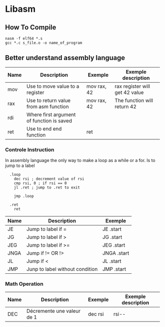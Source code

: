 # Libasm


## How To Compile
```shell
nasm -f elf64 *.s 
gcc *.c s_file.o -o name_of_program
```

## Better understand assembly language

Name | Description | Exemple | Exemple description
---- | ----------- | ------- | -------------------
mov | Use to move value to a register | mov rax, 42 | rax register will get 42 value
rax | Use to return value from asm function | mov rax, 42 | The function will return 42
rdi | Where first argument of function is saved | 
ret | Use to end end function | ret | 

### Controle Instruction

In assembly language the only way to make a loop as a while or a for. Is to jump to a label
```assembly
  .loop
    dec rsi ; decrement value of rsi
    cmp rsi, 0 ; if rsi == 0
    jl .ret ; jump to .ret to exit
    
    jmp .loop
  
  .ret
    ret
```

Name | Description | Exemple
---- | ----------- | -------
JE | Jump to label if = | JE .start
JG | Jump to label if > | JG .start
JEG | Jump to label if >= | JEG .start
JNGA | Jump if != OR !> | JNGA .start
JL | Jump if < | JL .start
JMP | Junp to label without condition | JMP .start

### Math Operation
Name | Description | Exemple | Exemple description
---- | ----------- | ------- | -------------------
DEC | Décremente une valeur de 1 | dec rsi | rsi--
